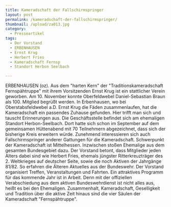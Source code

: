 ```yaml
---
title: Kameradschaft der Fallschirmspringer
layout: post
permalink: /kameradschaft-der-fallschirmspringer/
thumbnail: /upload/za013.jpg
category:
  - Presseartikel
tags:
  - Der Vorstand
  - ERBENHAUSEN
  - Ernst Krug
  - Herbert Fries
  - Kameradschaft Fernsp
  - Standort Herbon Seelbach

---
```

ERBENHAUSEN (oz). Aus dem "harten Kern" der "Traditionskameradschaft Fernspähtruppe" mit ihrem Vorsitzenden Ernst Krug ist ein stattlicher Verein geworben. Am 10. November konnte Oberfeldwebel Daniel-Sebastian Braun als 100. Mitglied begrüßt werden. In Erbenhausen, wo bei Oberstabsfeldwebel a.D. Ernst Krug die Fäden zusammenlaufen, hat die Kameradschaft ein passendes Zuhause gefunden. Hier trifft man sich und tauscht Erinnerungen aus. Die Geschäftsstelle befindet sich am ehemaligen Standort Herbon-Seelbach. Dort hatte sich schon im September auf dem gemeinsamen Hüttenabend mit 70 Teilnehmern abgezeichnet, dass sich der bisherige Kreis erweitern würde. Zunehmend interessieren sich auch Fallschirmspringer anderer Gattungen für die Kameradschaft. Schwerpunkt der Kameradschaft ist Mittelhessen. Inzwischen stoßen Ehemalige aus dem gesamten Bundesgebiet dazu. Der Vorstand betont, dass Mitglieder jeden Alters dabei sind wie Herbert Fries, ehemals jüngster Ritterkreuzträger des 2. Weltkrieges auf deutscher Seite, sowie die noch Aktiven der Jahrgänge 81/82. So erfahren die Älteren Aktuelles aus der Bundeswehr.
Der Vorstand organisiert Treffen, Veranstaltungen und Fahrten. Ein attraktives Programm für das kommende Jahr ist in Arbeit. Denn mit der offiziellen Verabschiedung aus dem aktiven Bundeswehrdienst ist nicht alles aus, heißt es bei den Ehemaligen. Zusammenhalt, Kameradschaft, Geselligkeit und Tradition über die aktive Zeit hinaus sind die vier Säulen der Kameradschaft "Fernspähtruppe".
